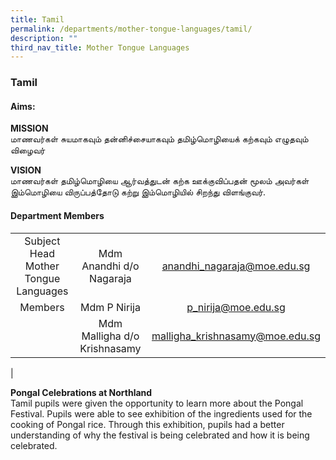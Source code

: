 ```yaml
---
title: Tamil
permalink: /departments/mother-tongue-languages/tamil/
description: ""
third_nav_title: Mother Tongue Languages
---
```

### **Tamil**
#### **Aims:**
**MISSION**<br>
மாணவர்கள் சுயமாகவும் தன்னிச்சையாகவும் தமிழ்மொழியைக் கற்கவும் எழுதவும் விழைவர்

**VISION**<br>
மாணவர்கள் தமிழ்மொழியை ஆர்வத்துடன் கற்க ஊக்குவிப்பதன் மூலம் அவர்கள் இம்மொழியை விருப்பத்தோடு கற்று இம்மொழியில் சிறந்து விளங்குவர்.

#### **Department Members**

|  |  |  |
|:---:|:---:|:---:|
| Subject Head<br>Mother Tongue Languages | Mdm Anandhi d/o Nagaraja | [anandhi_nagaraja@moe.edu.sg](mailto:anandhi_nagaraja@moe.edu.sg) |
| Members | Mdm P Nirija | [p_nirija@moe.edu.sg](mailto:p_nirija@moe.edu.sg) |
|   | Mdm Malligha d/o Krishnasamy | [malligha_krishnasamy@moe.edu.sg](mailto:malligha_krishnasamy@moe.edu.sg) |
|

**Pongal Celebrations at Northland**<br>
Tamil pupils were given the opportunity to learn more about the Pongal Festival. Pupils were able to see exhibition of the ingredients used for the cooking of Pongal rice. Through this exhibition, pupils had a better understanding of why the festival is being celebrated and how it is being celebrated.

